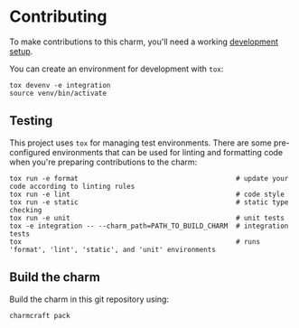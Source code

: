 # Contributing

To make contributions to this charm, you'll need a working [development setup](https://juju.is/docs/sdk/dev-setup).

You can create an environment for development with `tox`:

```shell
tox devenv -e integration
source venv/bin/activate
```

## Testing

This project uses `tox` for managing test environments. There are some pre-configured environments
that can be used for linting and formatting code when you're preparing contributions to the charm:

```shell
tox run -e format                                       # update your code according to linting rules
tox run -e lint                                         # code style
tox run -e static                                       # static type checking
tox run -e unit                                         # unit tests
tox -e integration -- --charm_path=PATH_TO_BUILD_CHARM  # integration tests
tox                                                     # runs 'format', 'lint', 'static', and 'unit' environments
```

## Build the charm

Build the charm in this git repository using:

```shell
charmcraft pack
```
